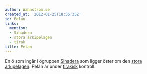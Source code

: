 ```yaml
---
author: Wahnstrom.se
created_at: '2012-01-25T18:55:35Z'
id: Pelan
links:
  mention:
  - Sinadera
  - stora arkipelagen
  - tirak
title: Pelan
---
```


En ö som ingår i ögruppen [Sinadera] som ligger öster om den [stora arkipelagen]. Pelan är under
[tirakisk] kontroll.

  [Sinadera]: Sinadera
  [stora arkipelagen]: stora_arkipelagen
  [tirakisk]: tirak